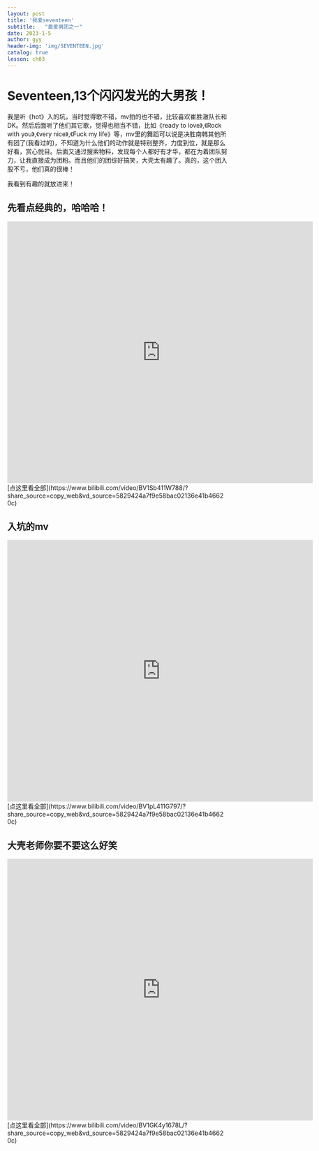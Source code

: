 ```yaml
---
layout: post
title: '我爱seventeen'
subtitle:   "最爱男团之一"
date: 2023-1-5
author: gyy
header-img: 'img/SEVENTEEN.jpg'
catalog: true
lesson: ch03
---
```

# Seventeen,13个闪闪发光的大男孩！
我是听《hot》入的坑，当时觉得歌不错，mv拍的也不错，比较喜欢崔胜澈队长和DK。然后后面听了他们其它歌，觉得也相当不错，比如《ready to love》,《Rock with you》,《very nice》,《Fuck my life》等，mv里的舞蹈可以说是决胜南韩其他所有团了(我看过的)，不知道为什么他们的动作就是特别整齐，力度到位，就是那么好看，赏心悦目。后面又通过搜索物料，发现每个人都好有才华，都在为着团队努力，让我直接成为团粉。而且他们的团综好搞笑，大壳太有趣了。真的，这个团入股不亏，他们真的很棒！

我看到有趣的就放进来！

## 先看点经典的，哈哈哈！
<iframe 
src="https://www.bilibili.com/video/BV1Sb411W788/?share_source=copy_web&vd_source=5829424a7f9e58bac02136e41b46620c" 
scrolling="no" 
border="0" 
frameborder="yes" 
framespacing="5" 
allowfullscreen="true" 
height=600 
width=700>
</iframe>
[点这里看全部](https://www.bilibili.com/video/BV1Sb411W788/?share_source=copy_web&vd_source=5829424a7f9e58bac02136e41b46620c)

## 入坑的mv
<iframe
src="https://www.bilibili.com/video/BV1pL411G797/?share_source=copy_web&vd_source=5829424a7f9e58bac02136e41b46620c" 
scrolling="no" 
border="0" 
frameborder="yes" 
framespacing="5" 
allowfullscreen="true" 
height=600 
width=700>
</iframe>
[点这里看全部](https://www.bilibili.com/video/BV1pL411G797/?share_source=copy_web&vd_source=5829424a7f9e58bac02136e41b46620c)

## 大壳老师你要不要这么好笑
<iframe
src="https://www.bilibili.com/video/BV1GK4y1678L/?share_source=copy_web&vd_source=5829424a7f9e58bac02136e41b46620c" 
scrolling="no" 
border="0" 
frameborder="yes" 
framespacing="5" 
allowfullscreen="true" 
height=600 
width=700> 
</iframe>
[点这里看全部](https://www.bilibili.com/video/BV1GK4y1678L/?share_source=copy_web&vd_source=5829424a7f9e58bac02136e41b46620c)
